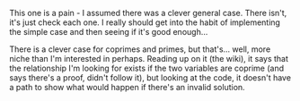 This one is a pain - I assumed there was a clever general case. There isn't, it's just check each one. I really should get into the habit of implementing the simple case and then seeing if it's good enough...

There is a clever case for coprimes and primes, but that's... well, more niche than I'm interested in perhaps. Reading up on it (the wiki), it says that the relationship I'm looking for exists if the two variables are coprime (and says there's a proof, didn't follow it), but looking at the code, it doesn't have a path to show what would happen if there's an invalid solution.
